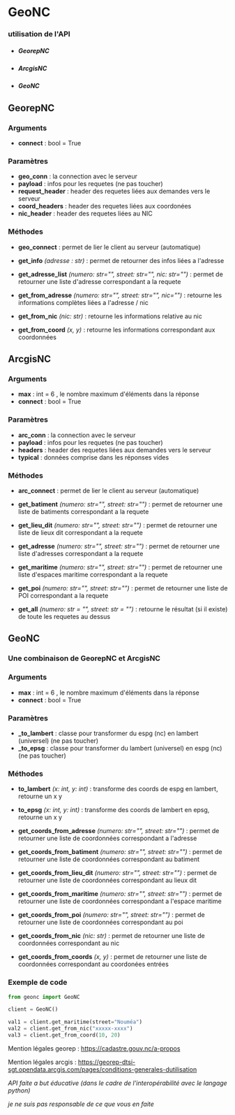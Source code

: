 # GeoNC


### utilisation de l'API

* ##### GeorepNC

* ##### ArcgisNC

* ##### GeoNC


## GeorepNC

### Arguments

* __connect__ : bool = True

### Paramètres

* __geo_conn__ : la connection avec le serveur
* __payload__ : infos pour les requetes (ne pas toucher)
* __request_header__ : header des requetes liées aux demandes vers le serveur
* __coord_headers__ : header des requetes liées aux coordonées
* __nic_header__ : header des requetes liées au NIC


### Méthodes
* __geo_connect__ : permet de lier le client au serveur (automatique)

* __get_info__ _(adresse : str)_ : permet de retourner des infos liées a l'adresse

* __get_adresse_list__ _(numero: str="", street: str="", nic: str="")_ : permet de retourner une liste d'adresse correspondant a la requete

* __get_from_adresse__ _(numero: str="", street: str="", nic="")_ : retourne les informations complètes liées a l'adresse / nic

* __get_from_nic__ _(nic: str)_ : retourne les informations relative au nic

* __get_from_coord__ _(x, y)_ : retourne les informations correspondant aux coordonnées


## ArcgisNC

### Arguments

* __max__ : int = 6 , le nombre maximum d'éléments dans la réponse
* __connect__ : bool = True

### Paramètres

* __arc_conn__ : la connection avec le serveur
* __payload__ : infos pour les requetes (ne pas toucher)
* __headers__ : header des requetes liées aux demandes vers le serveur
* __typical__ : données comprise dans les réponses vides

### Méthodes
* __arc_connect__ : permet de lier le client au serveur (automatique)

* __get_batiment__ _(numero: str="", street: str="")_ : permet de retourner une liste de batiments correspondant a la requete

* __get_lieu_dit__ _(numero: str="", street: str="")_ : permet de retourner une liste de lieux dit correspondant a la requete

* __get_adresse__ _(numero: str="", street: str="")_ : permet de retourner une liste d'adresses correspondant a la requete

* __get_maritime__ _(numero: str="", street: str="")_ : permet de retourner une liste d'espaces maritime correspondant a la requete

* __get_poi__ _(numero: str="", street: str="")_ : permet de retourner une liste de POI correspondant a la requete

* __get_all__ _(numero: str = "", street: str = "")_ : retourne le résultat (si il existe) de toute les requetes au dessus

## GeoNC

### Une combinaison de GeorepNC et ArcgisNC

### Arguments

* __max__ : int = 6 , le nombre maximum d'éléments dans la réponse
* __connect__ : bool = True

### Paramètres

* __\_to_lambert__ : classe pour transformer du espg (nc) en lambert (universel) (ne pas toucher)
* __\_to_epsg__ : classe pour transformer du lambert (universel) en espg (nc) (ne pas toucher)

### Méthodes
* __to_lambert__ _(x: int, y: int)_ : transforme des coords de espg en lambert, retourne un x y

* __to_epsg__ _(x: int, y: int)_ : transforme des coords de lambert en epsg, retourne un x y

* __get_coords_from_adresse__ _(numero: str="", street: str="")_ : permet de retourner une liste de coordonnées correspondant a l'adresse

* __get_coords_from_batiment__ _(numero: str="", street: str="")_ : permet de retourner une liste de coordonnées correspondant au batiment

* __get_coords_from_lieu_dit__ _(numero: str="", street: str="")_ : permet de retourner une liste de coordonnées correspondant au lieux dit

* __get_coords_from_maritime__ _(numero: str="", street: str="")_ : permet de retourner une liste de coordonnées correspondant a l'espace maritime

* __get_coords_from_poi__ _(numero: str="", street: str="")_ : permet de retourner une liste de coordonnées correspondant au poi

* __get_coords_from_nic__ _(nic: str)_ : permet de retourner une liste de coordonnées correspondant au nic

* __get_coords_from_coords__ _(x, y)_ : permet de retourner une liste de coordonnées correspondant au coordonées entrées


### Exemple de code
```py
from geonc import GeoNC

client = GeoNC()

val1 = client.get_maritime(street="Nouméa")
val2 = client.get_from_nic("xxxxx-xxxx")
val3 = client.get_from_coord(10, 20)

```

Mention légales georep : https://cadastre.gouv.nc/a-propos

Mention légales arcgis : https://georep-dtsi-sgt.opendata.arcgis.com/pages/conditions-generales-dutilisation

_API faite a but éducative (dans le cadre de l'interopérabilité avec le langage python)_

_je ne suis pas responsable de ce que vous en faite_
